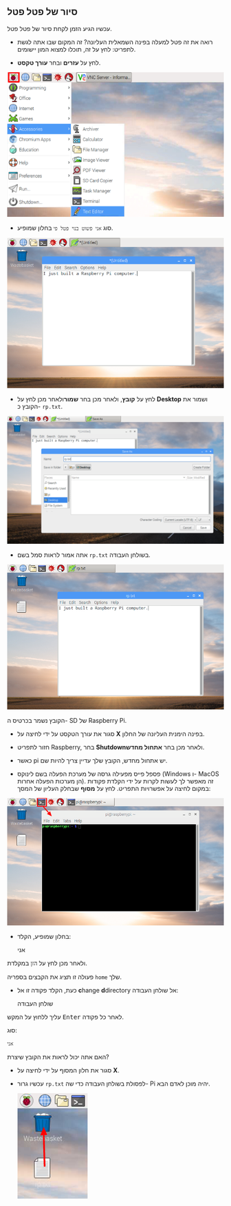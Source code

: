 ## סיור של פטל פטל

עכשיו הגיע הזמן לקחת סיור של פטל פטל.

+ רואה את זה פטל למעלה בפינה השמאלית העליונה? זה המקום שבו אתה לגשת לתפריט: לחץ על זה, תוכלו למצוא המון יישומים.

+ לחץ על **עזרים** ובחר **עורך טקסט**.

![צילום מסך](images/pi-accessories.png)

+ סוג `אני פשוט בנוי פטל פי` בחלון שמופיע.

![צילום מסך](images/pi-text-editor.png)

+ לחץ על **קובץ**, ולאחר מכן בחר **שמור**ולאחר מכן לחץ על **Desktop** ושמור את הקובץ כ- `rp.txt`.

![צילום מסך](images/pi-save.png)

+ אתה אמור לראות סמל בשם `rp.txt` בשולחן העבודה.

![צילום מסך](images/pi-saved.png)

הקובץ נשמר בכרטיס ה- SD של Raspberry Pi.

+ סגור את עורך הטקסט על ידי לחיצה על **X** בפינה הימנית העליונה של החלון.

+ חזור לתפריט Raspberry, בחר **Shutdown**ולאחר מכן בחר **אתחול מחדש**.

+ כאשר pi יש אתחול מחדש, הקובץ שלך עדיין צריך להיות שם.

+ פספל פייס מפעילה גרסה של מערכת הפעלה בשם לינוקס (Windows ו- MacOS הן מערכות הפעלה אחרות). זה מאפשר לך לעשות לקרות על ידי הקלדת פקודות במקום לחיצה על אפשרויות התפריט. לחץ על **מסוף** שבחלק העליון של המסך:

![צילום מסך](images/pi-command-prompt.png)

+ בחלון שמופיע, הקלד:

    אני
    

ולאחר מכן לחץ על <kbd>הזן</kbd> במקלדת.

פעולה זו תציג את הקבצים בספריה `home` שלך.

+ כעת, הקלד פקודה זו אל **c**hange **d**directory אל שולחן העבודה:

    שולחן העבודה
    

עליך ללחוץ על המקש <kbd>Enter</kbd> לאחר כל פקודה.

סוּג:

    אני
    

האם אתה יכול לראות את הקובץ שיצרת?

+ סגור את חלון המסוף על ידי לחיצה על **X**.

+ עכשיו גרור `rp.txt` לפסולת בשולחן העבודה כדי שה- Pi יהיה מוכן לאדם הבא.
    
    ![צילום מסך](images/pi-waste.png)